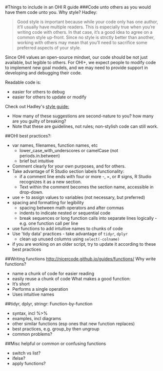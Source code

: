 #Things to include in an OHI R guide
###Code unto others as you would have them code unto you.
Why style? Hadley:
>Good style is important because while your code only has one
author, it’ll usually have multiple readers. This is especially true when you’re
writing code with others. In that case, it’s a good idea to agree on a common
style up-front. Since no style is strictly better than another, working with
others may mean that you’ll need to sacrifice some preferred aspects of your style.

Since OHI values an open-source mindset, our code should be not just available, but legible to others.  For OHI+, we expect people to modify code to implement new goal models, and we may need to provide support in developing and debugging their code.

Readable code is:
* easier for others to debug
* easier for others to update or modify

Check out Hadley's [style guide: ](http://r-pkgs.had.co.nz/style.html)
* How many of these suggestions are second-nature to you? how many are you guilty of breaking?
* Note that these are guidelines, not rules; non-stylish code can still work.  

##OHI best practices?:
* var names, filenames, function names, etc
    * lower_case_with_underscores or camelCase (not periods.in.between)
    * brief but intuitive
* Comment clearly for your own purposes, and for others.
* Take advantage of R Studio section labels functionality:
    * if a comment line ends with four or more -, =, or # signs, R Studio recognizes it as a new section.
    * Text within the comment becomes the section name, accessible in drop-down.
* use <- to assign values to variables (not necessary, but preferred)
* spacing and formatting for legibility
    * spacing between math operators and after commas
    * indents to indicate nested or sequential code
    * break sequences or long function calls into separate lines logically -
    e.g. one function call per line
* use functions to add intuitive names to chunks of code
* Use 'tidy data' practices - take advantage of `tidyr`, `dplyr`
    * clean up unused columns using `select(-colname)`
* if you are working on an older script, try to update it according to these best practices

##Writing functions
http://nicercode.github.io/guides/functions/
Why write functions?
* name a chunk of code for easier reading
* easily reuse a chunk of code
What makes a good function:
* It’s short
* Performs a single operation
* Uses intuitive names


##tidyr, dplyr, stringr: Function-by-function
* syntax, incl %>%
* examples, incl diagrams
* other similar functions (esp ones that new function replaces)
* best practices, e.g. group_by then ungroup
* common problems?

##Misc helpful or common or confusing functions
* switch vs list?
* ifelse?
* apply functions?
